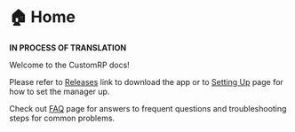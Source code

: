 # 🏠 Home

**IN PROCESS OF TRANSLATION**

Welcome to the CustomRP docs!

Please refer to [Releases](https://github.com/maximmax42/Discord-CustomRP/releases) link to download the app or to [Setting Up](setting-up.md) page for how to set the manager up.

Check out [FAQ](faq.md) page for answers to frequent questions and troubleshooting steps for common problems.
